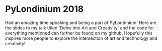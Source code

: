 # PyLondinium 2018
Had an amazing time speaking and being a part of PyLondinium! Here are the slides to my talk titled 'Delve into Art and Creativity' and the code for everything mentioned can further be found on my github. 
Hopefully this inspires more people to explore the intersection of art and technology and creativity!
